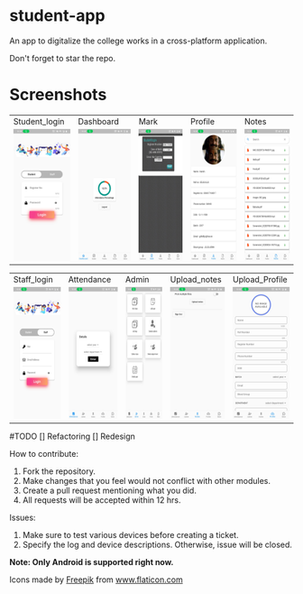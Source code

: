 # student-app

An app to digitalize the college  works in a cross-platform application.

Don't forget to star the repo.

# Screenshots
<table>
  <tr>
     <td>Student_login</td>
     <td>Dashboard</td>
     <td>Mark</td>
     <td>Profile</td>
     <td>Notes</td>
    
  </tr>
  <tr>
    <td><img src="screenshots/Student_login.jpg" width=108  height=234></td>
    <td><img src="screenshots/Dashboard.jpg" width=108  height=234></td>
    <td><img src="screenshots/Mark.jpg" width=108    height=234></td>
    <td><img src="screenshots/Profile_view.jpg" width=108  height=234></td>
    <td><img src="screenshots/Notes.jpg" width=108    height=234></td>
     </tr>
 </table>

<table>
<tr>
     <td>Staff_login</td>
     <td>Attendance</td>
     <td>Admin</td>
     <td>Upload_notes</td>
     <td>Upload_Profile</td>
     
</tr>
<tr>
<td><img src="screenshots/Staff_login.jpg" width=108  height=234></td>
    <td><img src="screenshots/Attendance.jpg" width=108  height=234></td>
    <td><img src="screenshots/Admin.jpg" width=108  height=234></td>
    <td><img src="screenshots/Upload_notes.jpg" width=108  height=234></td>
    <td><img src="screenshots/Upload_Profile.jpg" width=108  height=234></td>
</tr>

</table>


#TODO
[] Refactoring
[] Redesign

How to contribute: 
1. Fork the repository.
2. Make changes that you feel would not conflict with other modules.
3. Create a pull request mentioning what you did.
4. All requests will be accepted within 12 hrs.

Issues:
1. Make sure to test various devices before creating a ticket.
2. Specify the log and device descriptions. Otherwise, issue will be closed.

**Note: Only Android is supported right now.**

<div>Icons made by <a href="https://www.freepik.com" title="Freepik">Freepik</a> from <a href="https://www.flaticon.com/" title="Flaticon">www.flaticon.com</a></div>


